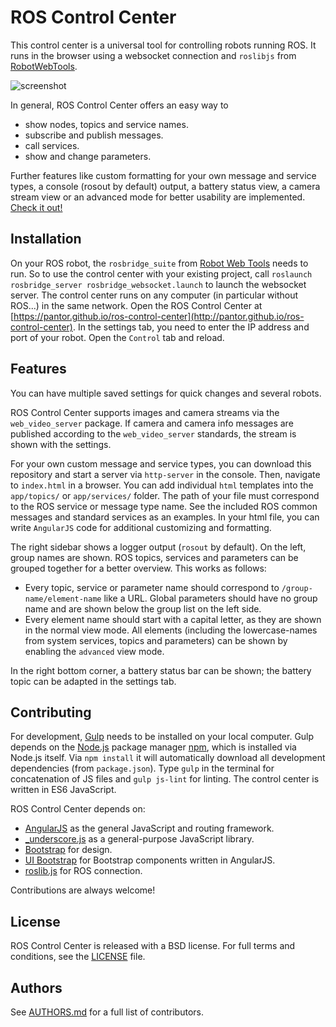 # ROS Control Center

This control center is a universal tool for controlling robots running ROS. It runs in the browser using a websocket connection and `roslibjs` from [RobotWebTools](http://robotwebtools.org).

![screenshot](https://raw.githubusercontent.com/pantor/ros-control-center/master/assets/images/screenshot.png)

In general, ROS Control Center offers an easy way to
 - show nodes, topics and service names.
 - subscribe and publish messages.
 - call services.
 - show and change parameters.

Further features like custom formatting for your own message and service types, a console (rosout by default) output, a battery status view, a camera stream view or an advanced mode for better usability are implemented. [Check it out!](http://pantor.github.io/ros-control-center)


## Installation

On your ROS robot, the `rosbridge_suite` from [Robot Web Tools](http://robotwebtools.org) needs to run. So to use the control center with your existing project, call `roslaunch rosbridge_server rosbridge_websocket.launch` to launch the websocket server. The control center runs on any computer (in particular without ROS...) in the same network. Open the ROS Control Center at [https://pantor.github.io/ros-control-center](http://pantor.github.io/ros-control-center). In the settings tab, you need to enter the IP address and port of your robot. Open the `Control` tab and reload.


## Features

You can have multiple saved settings for quick changes and several robots.

ROS Control Center supports images and camera streams via the `web_video_server` package. If camera and camera info messages are published according to the `web_video_server` standards, the stream is shown with the settings.

For your own custom message and service types, you can download this repository and start a server via `http-server` in the console. Then, navigate to `index.html` in a browser. You can add individual `html` templates into the `app/topics/` or `app/services/` folder. The path of your file must correspond to the ROS service or message type name. See the included ROS common messages and standard services as an examples. In your html file, you can write `AngularJS` code for additional customizing and formatting.

The right sidebar shows a logger output (`rosout` by default). On the left, group names are shown. ROS topics,
services and parameters can be grouped together for a better overview. This works as follows:
- Every topic, service or parameter name should correspond to `/group-name/element-name` like a URL. Global parameters should have no group name and are shown below the group list on the left side.
- Every element name should start with a capital letter, as they are shown in the normal view mode. All elements (including the lowercase-names from system services, topics and parameters) can be shown by enabling the `advanced` view mode.

In the right bottom corner, a battery status bar can be shown; the battery topic can be adapted in the settings tab.


## Contributing

For development, [Gulp](http://gulpjs.com) needs to be installed on your local computer. Gulp depends on the [Node.js](https://nodejs.org/en/) package manager [npm](https://www.npmjs.com), which is installed via Node.js itself. Via `npm install` it will automatically download all development dependencies (from `package.json`). Type `gulp` in the terminal for concatenation of JS files and `gulp js-lint` for linting. The control center is written in ES6 JavaScript.

ROS Control Center depends on:
 - [AngularJS](https://www.angularjs.org/) as the general JavaScript and routing framework.
 - [\_underscore.js](http://underscorejs.org) as a general-purpose JavaScript library.
 - [Bootstrap](http://getbootstrap.com/) for design.
 - [UI Bootstrap](http://angular-ui.github.io/bootstrap/) for Bootstrap components written in AngularJS.
 - [roslib.js](https://github.com/RobotWebTools/roslibjs) for ROS connection.

Contributions are always welcome!


## License

ROS Control Center is released with a BSD license. For full terms and conditions, see the [LICENSE](https://github.com/pantor/ros-control-center/blob/master/LICENSE) file.


## Authors

See [AUTHORS.md](https://github.com/pantor/ros-control-center/blob/master/AUTHORS.md) for a full list of contributors.
